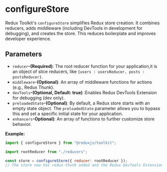 # configureStore

Redux Toolkit's `configureStore` simplifies Redux store creation. It combines reducers, adds middleware (including DevTools in development for debugging), and creates the store. This reduces boilerplate and improves developer experience.

## Parameters

- `reducer`**-(Required)**: The root reducer function for your application,it is an object of slice reducers, like `{users : usersReducer, posts : postsReducer}`.
- `middleware`**-(Optional)**: An array of middleware functions for actions (e.g., Redux Thunk).
- `devTools`**-(Optional, Default: true)** :Enables Redux DevTools Extension for debugging (dev only).
- `preloadedState`**-(Optional)**: By default, a Redux store starts with an empty state object. The `preloadedState` parameter allows you to bypass this and set a specific initial state for your application.
- `enhancers`**-Optional)**: An array of functions to further customize store behavior.

**Example:**

```js
import { configureStore } from "@reduxjs/toolkit";

import rootReducer from "./reducers";

const store = configureStore({ reducer: rootReducer });
// The store now has redux-thunk added and the Redux DevTools Extension is turned on
```
